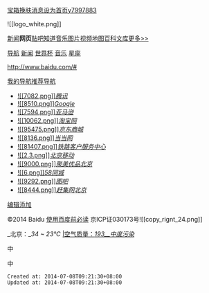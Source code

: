 
[宝箱](http://www.baidu.com/#)[换肤](http://www.baidu.com/#)[消息](http://www.baidu.com/#)[设为首页](http://www.baidu.com/cache/sethelp/index.html)[y7997883](http://www.baidu.com/#)

![[logo_white.png]]

[新闻](http://news.baidu.com/)**网页**[贴吧](http://tieba.baidu.com/)[知道](http://zhidao.baidu.com/)[音乐](http://music.baidu.com/)[图片](http://image.baidu.com/)[视频](http://v.baidu.com/)[地图](http://map.baidu.com/)[百科](http://baike.baidu.com/)[文库](http://wenku.baidu.com/)[更多>>](http://www.baidu.com/more/)

[导航](http://www.baidu.com/#) [新闻](http://www.baidu.com/#) [世界杯](http://www.baidu.com/#) [音乐](http://www.baidu.com/#) [星座](http://www.baidu.com/#)

<http://www.baidu.com/#>

[我的导航](http://www.baidu.com/#)[推荐导航](http://www.baidu.com/#)

*   [![[7082.png]]_腾讯_](http://www.qq.com/)
*   [![[8510.png]]_Google_](http://www.google.com.hk/)
*   [![[7594.png]]_亚马逊_](http://www.amazon.cn/)
*   [![[10062.png]]_淘宝网_](http://www.taobao.com/)
*   [![[95475.png]]_京东商城_](http://www.360buy.com/)
*   [![[8136.png]]_当当网_](http://www.dangdang.com/)
*   [![[81407.png]]_铁路客户服务中心_](http://www.12306.cn/)
*   [![[2.3.png]]_北京移动_](https://bj.ac.10086.cn/login)
*   [![[9000.png]]_聚美优品北京_](http://bj.jumei.com/)
*   [![[6.png]]_58同城_](http://www.58.com/)
*   [![[9292.png]]_图吧_](http://www.mapbar.com/)
*   [![[8444.png]]_赶集网北京_](http://bj.ganji.com/)

[编辑](http://www.baidu.com/#)[添加](http://www.baidu.com/#)

©2014 Baidu [使用百度前必读](http://www.baidu.com/duty/) 京ICP证030173号![[copy_rignt_24.png]]

_北京：__34 ~ 23℃_
[|空气质量：_193__中度污染_](http://www.baidu.com/s?wd=%E5%8C%97%E4%BA%AC%E7%A9%BA%E6%B0%94%E8%B4%A8%E9%87%8F%E6%8C%87%E6%95%B0)

中

中

    Created at: 2014-07-08T09:21:30+08:00
    Updated at: 2014-07-08T09:21:30+08:00


